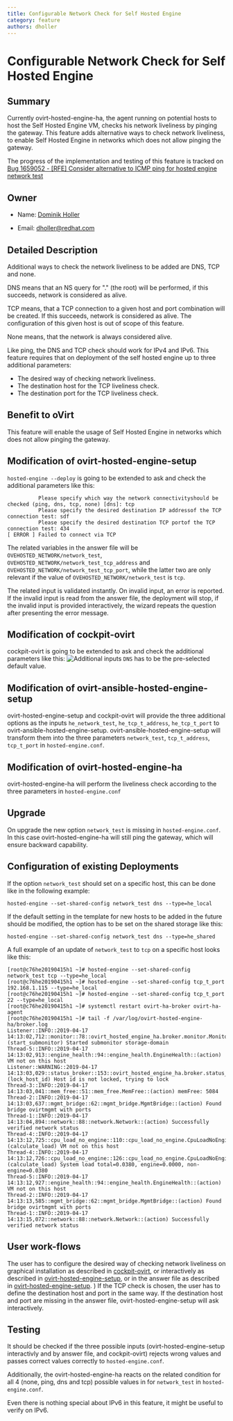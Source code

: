 ```yaml
---
title: Configurable Network Check for Self Hosted Engine
category: feature
authors: dholler
---
```


# Configurable Network Check for Self Hosted Engine

## Summary

Currently ovirt-hosted-engine-ha, the agent running on potential hosts to host
the Self Hosted Engine VM, checks his network liveliness by pinging the
gateway.
This feature adds alternative ways to check network liveliness, to enable
Self Hosted Engine in networks which does not allow pinging the gateway.

The progress of the implementation and testing of this feature is tracked on
[Bug 1659052 - [RFE] Consider alternative to ICMP ping for hosted engine network test](https://bugzilla.redhat.com/1659052)

## Owner

*   Name: [Dominik Holler](https://github.com/dominikholler)

*   Email: <dholler@redhat.com>


## Detailed Description

Additional ways to check the network liveliness to be added are DNS, TCP and
none.

DNS means that an NS query for "." (the root) will be performed, if this
succeeds, network is considered as alive.

TCP means, that a TCP connection to a given host and port combination will be
created. If this succeeds, network is considered as alive.
The configuration of this given host is out of scope of this feature.

None means, that the network is always considered alive.

Like ping, the DNS and TCP check should work for IPv4 and IPv6.
This feature requires that on deployment of the self hosted engine up to three
additional parameters:

- The desired way of checking network liveliness.
- The destination host for the TCP liveliness check.
- The destination port for the TCP liveliness check.

## Benefit to oVirt

This feature will enable the usage of Self Hosted Engine in networks which does
not allow pinging the gateway.

## Modification of ovirt-hosted-engine-setup

`hosted-engine --deploy` is going to be extended to ask and check the additional
parameters like this:

~~~~
          Please specify which way the network connectivityshould be checked (ping, dns, tcp, none) [dns]: tcp
          Please specify the desired destination IP addressof the TCP connection test: sdf
          Please specify the desired destination TCP portof the TCP connection test: 434
[ ERROR ] Failed to connect via TCP
~~~~

The related variables in the answer file will be
`OVEHOSTED_NETWORK/network_test`, `OVEHOSTED_NETWORK/network_test_tcp_address`
and `OVEHOSTED_NETWORK/network_test_tcp_port`, while the latter two are only
relevant if the value of `OVEHOSTED_NETWORK/network_test` is `tcp`.

The related input is validated instantly. On invalid input, an error is
reported. If the invalid input is read from the answer file, the deployment will
stop, if the invalid input is provided interactively, the wizard repeats the
question after presenting the error message.

## Modification of cockpit-ovirt

cockpit-ovirt is going to be extended to ask and check the additional
parameters like this:
![Additional inputs](../../../../images/features/sla/hosted-engine-network-check-cockpit.png)
`DNS` has to be the pre-selected default value.

## Modification of ovirt-ansible-hosted-engine-setup

ovirt-hosted-engine-setup and cockpit-ovirt will provide the three additional
options as the inputs `he_network_test`, `he_tcp_t_address`, `he_tcp_t_port` to
ovirt-ansible-hosted-engine-setup.
ovirt-ansible-hosted-engine-setup will transform them into the three parameters
`network_test`, `tcp_t_address`, `tcp_t_port` in `hosted-engine.conf`.

## Modification of ovirt-hosted-engine-ha

ovirt-hosted-engine-ha will perform the liveliness check according to the three
parameters in `hosted-engine.conf`


## Upgrade

On upgrade the new option `network_test` is missing in `hosted-engine.conf`.
In this case ovirt-hosted-engine-ha will still ping the gateway, which will
ensure backward capability.


## Configuration of existing Deployments

If the option `network_test` should set on a specific host,
this can be done like in the following example:
~~~~
hosted-engine --set-shared-config network_test dns --type=he_local
~~~~

If the default setting in the template for new hosts to be added in the future
should be modified, the option has to be set on the shared storage like this:
~~~~
hosted-engine --set-shared-config network_test dns --type=he_shared
~~~~

A full example of an update of `network_test` to `tcp` on a specific host looks
like this:
~~~~
[root@c76he20190415h1 ~]# hosted-engine --set-shared-config network_test tcp --type=he_local
[root@c76he20190415h1 ~]# hosted-engine --set-shared-config tcp_t_port 192.168.1.115 --type=he_local
[root@c76he20190415h1 ~]# hosted-engine --set-shared-config tcp_t_port 22 --type=he_local
[root@c76he20190415h1 ~]# systemctl restart ovirt-ha-broker ovirt-ha-agent
[root@c76he20190415h1 ~]# tail -f /var/log/ovirt-hosted-engine-ha/broker.log
Listener::INFO::2019-04-17 14:13:02,712::monitor::78::ovirt_hosted_engine_ha.broker.monitor.Monitor::(start_submonitor) Started submonitor storage-domain
Thread-5::INFO::2019-04-17 14:13:02,913::engine_health::94::engine_health.EngineHealth::(action) VM not on this host
Listener::WARNING::2019-04-17 14:13:03,029::status_broker::153::ovirt_hosted_engine_ha.broker.status_broker.StatusBroker::(lock_host_id) Host id is not locked, trying to lock
Thread-3::INFO::2019-04-17 14:13:03,041::mem_free::51::mem_free.MemFree::(action) memFree: 5084
Thread-2::INFO::2019-04-17 14:13:03,637::mgmt_bridge::62::mgmt_bridge.MgmtBridge::(action) Found bridge ovirtmgmt with ports
Thread-1::INFO::2019-04-17 14:13:04,894::network::88::network.Network::(action) Successfully verified network status
Thread-4::INFO::2019-04-17 14:13:12,725::cpu_load_no_engine::110::cpu_load_no_engine.CpuLoadNoEngine::(calculate_load) VM not on this host
Thread-4::INFO::2019-04-17 14:13:12,726::cpu_load_no_engine::126::cpu_load_no_engine.CpuLoadNoEngine::(calculate_load) System load total=0.0380, engine=0.0000, non-engine=0.0380
Thread-5::INFO::2019-04-17 14:13:12,927::engine_health::94::engine_health.EngineHealth::(action) VM not on this host
Thread-2::INFO::2019-04-17 14:13:13,585::mgmt_bridge::62::mgmt_bridge.MgmtBridge::(action) Found bridge ovirtmgmt with ports
Thread-1::INFO::2019-04-17 14:13:15,072::network::88::network.Network::(action) Successfully verified network status
~~~~

## User work-flows

The user has to configure the desired way of checking network liveliness
on graphical installation as described in
[cockpit-ovirt](#modification-of-cockpit-ovirt), or interactively as described
in [ovirt-hosted-engine-setup](#modification-of-ovirt-hosted-engine-setup), or
in the answer file as described in
[ovirt-hosted-engine-setup](#modification-of-ovirt-hosted-engine-setup).
)
If the TCP check is chosen, the user has to define the destination host and
port in the same way. If the destination host and port are missing in the answer
file, ovirt-hosted-engine-setup will ask interactively.

## Testing

It should be checked if the three possible inputs (ovirt-hosted-engine-setup interactivly and by answer file, and cockpit-ovirt) rejects wrong values and passes correct values correctly to `hosted-engine.conf`.

Additionally, the ovirt-hosted-engine-ha reacts on the related condition for
all 4 (none, ping, dns and tcp) possible values in for `network_test` in
`hosted-engine.conf`.

Even there is nothing special about IPv6 in this feature, it might be useful to
verify on IPv6.
